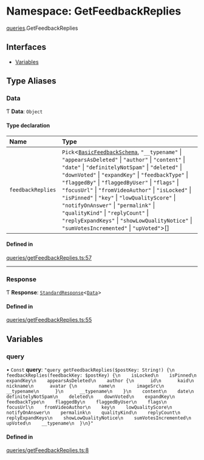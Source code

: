 # Namespace: GetFeedbackReplies

[queries](api/modules/queries.md).GetFeedbackReplies

## Interfaces

- [Variables](api/interfaces/queries.GetFeedbackReplies.Variables.md)

## Type Aliases

### Data

Ƭ **Data**: `Object`

#### Type declaration

| Name | Type |
| :------ | :------ |
| `feedbackReplies` | `Pick`\<[`BasicFeedbackSchema`](api/interfaces/BasicFeedbackSchema.md), ``"__typename"`` \| ``"appearsAsDeleted"`` \| ``"author"`` \| ``"content"`` \| ``"date"`` \| ``"definitelyNotSpam"`` \| ``"deleted"`` \| ``"downVoted"`` \| ``"expandKey"`` \| ``"feedbackType"`` \| ``"flaggedBy"`` \| ``"flaggedByUser"`` \| ``"flags"`` \| ``"focusUrl"`` \| ``"fromVideoAuthor"`` \| ``"isLocked"`` \| ``"isPinned"`` \| ``"key"`` \| ``"lowQualityScore"`` \| ``"notifyOnAnswer"`` \| ``"permalink"`` \| ``"qualityKind"`` \| ``"replyCount"`` \| ``"replyExpandKeys"`` \| ``"showLowQualityNotice"`` \| ``"sumVotesIncremented"`` \| ``"upVoted"``\>[] |

#### Defined in

[queries/getFeedbackReplies.ts:57](https://github.com/bhavjitChauhan/khan-api/blob/b7f7b44b/src/queries/getFeedbackReplies.ts#L57)

___

### Response

Ƭ **Response**: [`StandardResponse`](api/README.md#standardresponse)\<[`Data`](api/modules/queries.GetFeedbackReplies.md#data)\>

#### Defined in

[queries/getFeedbackReplies.ts:55](https://github.com/bhavjitChauhan/khan-api/blob/b7f7b44b/src/queries/getFeedbackReplies.ts#L55)

## Variables

### query

• `Const` **query**: ``"query getFeedbackReplies($postKey: String!) {\n  feedbackReplies(feedbackKey: $postKey) {\n    isLocked\n    isPinned\n    expandKey\n    appearsAsDeleted\n    author {\n      id\n      kaid\n      nickname\n      avatar {\n        name\n        imageSrc\n        __typename\n      }\n      __typename\n    }\n    content\n    date\n    definitelyNotSpam\n    deleted\n    downVoted\n    expandKey\n    feedbackType\n    flaggedBy\n    flaggedByUser\n    flags\n    focusUrl\n    fromVideoAuthor\n    key\n    lowQualityScore\n    notifyOnAnswer\n    permalink\n    qualityKind\n    replyCount\n    replyExpandKeys\n    showLowQualityNotice\n    sumVotesIncremented\n    upVoted\n    __typename\n  }\n}"``

#### Defined in

[queries/getFeedbackReplies.ts:8](https://github.com/bhavjitChauhan/khan-api/blob/b7f7b44b/src/queries/getFeedbackReplies.ts#L8)
